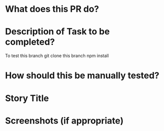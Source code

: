 # What does this PR do?

# Description of Task to be completed?
To test this branch
git clone this branch
npm install


# How should this be manually tested?

# Story Title

# Screenshots (if appropriate)

